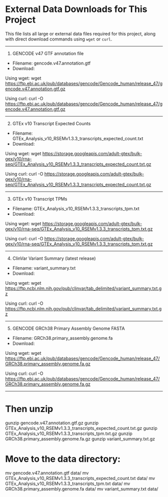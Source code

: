 # External Data Downloads for This Project

This file lists all large or external data files required for this project, along with direct download commands using `wget` or `curl`.

---

1. GENCODE v47 GTF annotation file

- Filename: gencode.v47.annotation.gtf
- Download:

Using wget:
wget https://ftp.ebi.ac.uk/pub/databases/gencode/Gencode_human/release_47/gencode.v47.annotation.gtf.gz

Using curl:
curl -O https://ftp.ebi.ac.uk/pub/databases/gencode/Gencode_human/release_47/gencode.v47.annotation.gtf.gz

---

2. GTEx v10 Transcript Expected Counts

- Filename: GTEx_Analysis_v10_RSEMv1.3.3_transcripts_expected_count.txt
- Download:

Using wget:
wget https://storage.googleapis.com/adult-gtex/bulk-gex/v10/rna-seq/GTEx_Analysis_v10_RSEMv1.3.3_transcripts_expected_count.txt.gz

Using curl:
curl -O https://storage.googleapis.com/adult-gtex/bulk-gex/v10/rna-seq/GTEx_Analysis_v10_RSEMv1.3.3_transcripts_expected_count.txt.gz

---

3. GTEx v10 Transcript TPMs

- Filename: GTEx_Analysis_v10_RSEMv1.3.3_transcripts_tpm.txt
- Download:

Using wget:
wget https://storage.googleapis.com/adult-gtex/bulk-gex/v10/rna-seq/GTEx_Analysis_v10_RSEMv1.3.3_transcripts_tpm.txt.gz

Using curl:
curl -O https://storage.googleapis.com/adult-gtex/bulk-gex/v10/rna-seq/GTEx_Analysis_v10_RSEMv1.3.3_transcripts_tpm.txt.gz

---

4. ClinVar Variant Summary (latest release)

- Filename: variant_summary.txt
- Download:

Using wget:
wget https://ftp.ncbi.nlm.nih.gov/pub/clinvar/tab_delimited/variant_summary.txt.gz

Using curl:
curl -O https://ftp.ncbi.nlm.nih.gov/pub/clinvar/tab_delimited/variant_summary.txt.gz

---

5. GENCODE GRCh38 Primary Assembly Genome FASTA

- Filename: GRCh38.primary_assembly.genome.fa
- Download:

Using wget:
wget https://ftp.ebi.ac.uk/pub/databases/gencode/Gencode_human/release_47/GRCh38.primary_assembly.genome.fa.gz

Using curl:
curl -O https://ftp.ebi.ac.uk/pub/databases/gencode/Gencode_human/release_47/GRCh38.primary_assembly.genome.fa.gz

---

# Then unzip

gunzip gencode.v47.annotation.gtf.gz
gunzip GTEx_Analysis_v10_RSEMv1.3.3_transcripts_expected_count.txt.gz
gunzip GTEx_Analysis_v10_RSEMv1.3.3_transcripts_tpm.txt.gz
gunzip GRCh38.primary_assembly.genome.fa.gz
gunzip variant_summary.txt.gz


# Move to the data directory:

mv gencode.v47.annotation.gtf data/
mv GTEx_Analysis_v10_RSEMv1.3.3_transcripts_expected_count.txt data/
mv GTEx_Analysis_v10_RSEMv1.3.3_transcripts_tpm.txt data/
mv GRCh38.primary_assembly.genome.fa data/
mv variant_summary.txt data/

